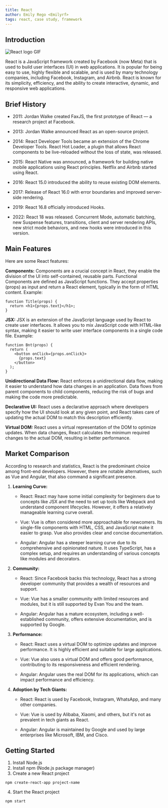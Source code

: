 ```yaml
---
title: React
author: Emily Rego <Emilyrf>
tags: react, case study, framework
---
```


## Introduction
![React logo GIF](https://miro.medium.com/v2/resize:fit:720/0*EitUXT-pqbaQSCTt.gif)

React is a JavaScript framework created by Facebook (now Meta) that is used to build user interfaces (UI) in web applications. It is popular for being easy to use, highly flexible and scalable, and is used by many technology companies, including Facebook, Instagram, and Airbnb. React is known for its simplicity, efficiency, and the ability to create interactive, dynamic, and responsive web applications.

## Brief History

- 2011: Jordan Walke created FaxJS, the first prototype of React — a research project at Facebook.

- 2013: Jordan Walke announced React as an open-source project.

- 2014: React Developer Tools became an extension of the Chrome Developer Tools. React Hot Loader, a plugin that allows React components to be live-reloaded without the loss of state, was released.

- 2015: React Native was announced, a framework for building native mobile applications using React principles. Netflix and Airbnb started using React.

- 2016:  React 15.0 introduced the ability to reuse existing DOM elements.

- 2017: Release of React 16.0 with error boundaries and improved server-side rendering.

- 2019: React 16.8 officially introduced Hooks.

- 2022: React 18 was released. Concurrent Mode, automatic batching, new Suspense features, transitions, client and server rendering APIs, new strict mode behaviors, and new hooks were introduced in this version.

## Main Features
Here are some React features:

**Components:** Components are a crucial concept in React, they enable the division of the UI into self-contained, reusable parts.
Functional Components are defined as JavaScript functions. They accept properties (props) as input and return a React element, typically in the form of HTML content. Example:
````
function Title(props) {
  return <h1>{props.text}</h1>;
}

````

**JSX:** JSX is an extension of the JavaScript language used by React to create user interfaces. It allows you to mix JavaScript code with HTML-like syntax, making it easier to write user interface components in a single code file.
Example:
````
function Bnt(props) {
  return (
    <button onClick={props.onClick}>
      {props.text}
    </button>
  );
}
````

**Unidirectional Data Flow:** React enforces a unidirectional data flow, making it easier to understand how data changes in an application. Data flows from parent components to child components, reducing the risk of bugs and making the code more predictable.


**Declarative UI:** React uses a declarative approach where developers specify how the UI should look at any given point, and React takes care of updating the actual DOM to match this description efficiently.


**Virtual DOM:** React uses a virtual representation of the DOM to optimize updates. When data changes, React calculates the minimum required changes to the actual DOM, resulting in better performance. 


## Market Comparison

According to research and statistics, React is the predominant choice among front-end developers. However, there are notable alternatives, such as Vue and Angular, that also command a significant presence.

1. **Learning Curve:**
   - React: React may have some initial complexity for beginners due to concepts like JSX and the need to set up tools like Webpack and understand component lifecycles. However, it offers a relatively manageable learning curve overall.

   - Vue: Vue is often considered more approachable for newcomers. Its single-file components with HTML, CSS, and JavaScript make it easier to grasp. Vue also provides clear and concise documentation.

   - Angular: Angular has a steeper learning curve due to its comprehensive and opinionated nature. It uses TypeScript, has a complex setup, and requires an understanding of various concepts like modules and decorators.

2. **Community:**
   - React: Since Facebook backs this technology, React has a strong developer community that provides a wealth of resources and support.
  
   - Vue:  Vue has a smaller community with limited resources and modules, but it is still supported by Evan You and the team.
 
   - Angular: Angular has a mature ecosystem, including a well-established community, offers extensive documentation, and is supported by Google.

3. **Performance:**
   - React: React uses a virtual DOM to optimize updates and improve performance. It is highly efficient and suitable for large applications.

   - Vue: Vue also uses a virtual DOM and offers good performance, contributing to its responsiveness and efficient rendering.

   - Angular: Angular uses the real DOM for its applications, which can impact performance and efficiency.


4. **Adoption by Tech Giants:**
   - React: React is used by Facebook, Instagram, WhatsApp, and many other companies.

   - Vue: Vue is used by Alibaba, Xiaomi, and others, but it's not as prevalent in tech giants as React.

   - Angular: Angular is maintained by Google and used by large enterprises like Microsoft, IBM, and Cisco.



## Getting Started

01) Install Node.js
02) Install npm (Node.js package manager)
03) Create a new React project 
```
npm create-react-app project-name
```
04) Start the React project
```
npm start
```

